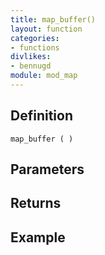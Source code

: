 ```yaml
---
title: map_buffer()
layout: function
categories:
- functions
divlikes:
- bennugd
module: mod_map
---
```


## Definition

    map_buffer ( )

## Parameters

## Returns

## Example
